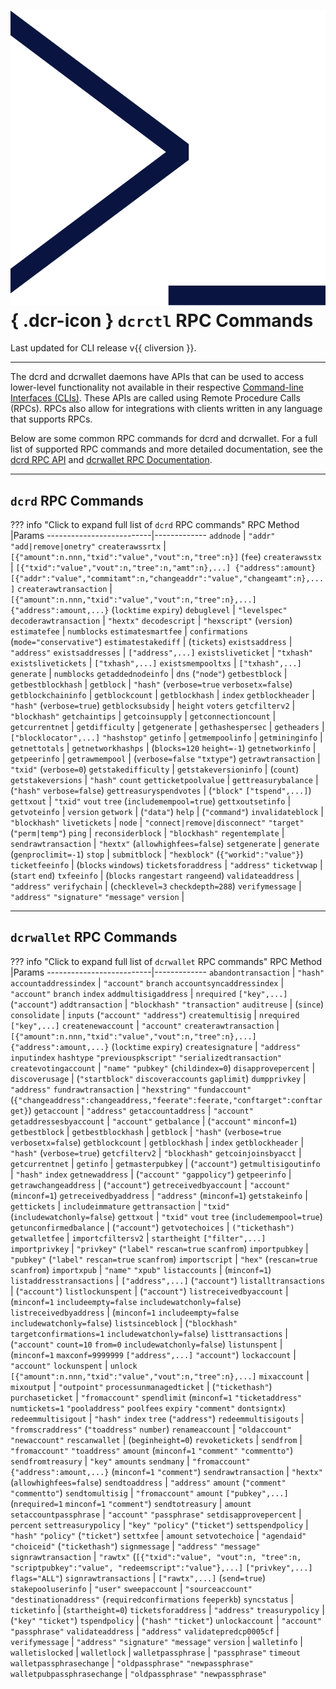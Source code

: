 # ![](../../img/dcr-icons/Dcrtl.svg){ .dcr-icon } `dcrctl` RPC Commands

Last updated for CLI release v{{ cliversion }}.

---

The dcrd and dcrwallet daemons have APIs that can be used to access lower-level functionality not available in their respective [Command-line Interfaces (CLIs)](dcrd-and-dcrwallet-cli-arguments.md). These APIs are called using Remote Procedure Calls (RPCs). RPCs also allow for integrations with clients written in any language that supports RPCs.

Below are some common RPC commands for dcrd and dcrwallet. For a full list of supported RPC commands and more detailed documentation, see the [dcrd RPC API](https://github.com/decred/dcrd/blob/master/docs/json_rpc_api.mediawiki) and [dcrwallet RPC Documentation](https://github.com/decred/dcrwallet/tree/master/rpc/documentation).

---

## `dcrd` RPC Commands

??? info "Click to expand full list of `dcrd` RPC commands"
    RPC Method                |Params
    --------------------------|-------------
    `addnode`                 | `"addr"` `"add|remove|onetry"`
    `createrawssrtx`          | `[{"amount":n.nnn,"txid":"value","vout":n,"tree":n}]` (`fee`)
    `createrawsstx`           | `[{"txid":"value","vout":n,"tree":n,"amt":n},...] {"address":amount} [{"addr":"value","commitamt":n,"changeaddr":"value","changeamt":n},...]`
    `createrawtransaction`    | `[{"amount":n.nnn,"txid":"value","vout":n,"tree":n},...]` `{"address":amount,...}` (`locktime` `expiry`)
    `debuglevel`              | `"levelspec"`
    `decoderawtransaction`    | `"hextx"`
    `decodescript`            | `"hexscript"` (`version`)
    `estimatefee`             | `numblocks`
    `estimatesmartfee`        | `confirmations` (`mode="conservative"`)
    `estimatestakediff`       | (`tickets`)
    `existsaddress`           | `"address"`
    `existsaddresses`         | `["address",...]`
    `existsliveticket`        | `"txhash"`
    `existslivetickets`       | `["txhash",...]`
    `existsmempooltxs`        | `["txhash",...]`
    `generate`                | `numblocks`
    `getaddednodeinfo`        | `dns` (`"node"`)
    `getbestblock`            |
    `getbestblockhash`        |
    `getblock`                | `"hash"` (`verbose=true` `verbosetx=false`)
    `getblockchaininfo`       |
    `getblockcount`           |
    `getblockhash`            | `index`
    `getblockheader`          | `"hash"` (`verbose=true`)
    `getblocksubsidy`         | `height` `voters`
    `getcfilterv2`            | `"blockhash"`
    `getchaintips`            |
    `getcoinsupply`           |
    `getconnectioncount`      |
    `getcurrentnet`           |
    `getdifficulty`           |
    `getgenerate`             |
    `gethashespersec`         |
    `getheaders`              | `["blocklocator",...]` `"hashstop"`
    `getinfo`                 |
    `getmempoolinfo`          |
    `getmininginfo`           |
    `getnettotals`            |
    `getnetworkhashps`        | (`blocks=120` `height=-1`)
    `getnetworkinfo`          |
    `getpeerinfo`             |
    `getrawmempool`           | (`verbose=false` `"txtype"`)
    `getrawtransaction`       | `"txid"` (`verbose=0`)
    `getstakedifficulty`      |
    `getstakeversioninfo`     | (`count`)
    `getstakeversions`        | `"hash"` `count`
    `getticketpoolvalue`      |
    `gettreasurybalance`      | (`"hash"` `verbose=false`)
    `gettreasuryspendvotes`   | (`"block"` `["tspend",...]`)
    `gettxout`                | `"txid"` `vout` `tree` (`includemempool=true`)
    `gettxoutsetinfo`         |
    `getvoteinfo`             | `version`
    `getwork`                 | (`"data"`)
    `help`                    | (`"command"`)
    `invalidateblock`         | `"blockhash"`
    `livetickets`             |
    `node`                    | `"connect|remove|disconnect"` `"target"` (`"perm|temp"`)
    `ping`                    |
    `reconsiderblock`         | `"blockhash"`
    `regentemplate`           |
    `sendrawtransaction`      | `"hextx"` (`allowhighfees=false`)
    `setgenerate`             | `generate` (`genproclimit=-1`)
    `stop`                    |
    `submitblock`             | `"hexblock"` (`{"workid":"value"}`)
    `ticketfeeinfo`           | (`blocks` `windows`)
    `ticketsforaddress`       | `"address"`
    `ticketvwap`              | (`start` `end`)
    `txfeeinfo`               | (`blocks` `rangestart` `rangeend`)
    `validateaddress`         | `"address"`
    `verifychain`             | (`checklevel=3` `checkdepth=288`)
    `verifymessage`           | `"address"` `"signature"` `"message"`
    `version`                 |

---

## `dcrwallet` RPC Commands

??? info "Click to expand full list of `dcrwallet` RPC commands"
    RPC Method                |Params
    --------------------------|-------------
    `abandontransaction`      | `"hash"`
    `accountaddressindex`     | `"account"` `branch`
    `accountsyncaddressindex` | `"account"` `branch` `index`
    `addmultisigaddress`      | `nrequired` `["key",...]` (`"account"`)
    `addtransaction`          | `"blockhash"` `"transaction"`
    `auditreuse`              | (`since`)
    `consolidate`             | `inputs` (`"account"` `"address"`)
    `createmultisig`          | `nrequired` `["key",...]`
    `createnewaccount`        | `"account"`
    `createrawtransaction`    | `[{"amount":n.nnn,"txid":"value","vout":n,"tree":n},...]` `{"address":amount,...}` (`locktime` `expiry`)
    `createsignature`         | `"address"` `inputindex` `hashtype` `"previouspkscript"` `"serializedtransaction"`
    `createvotingaccount`     | `"name"` `"pubkey"` (`childindex=0`)
    `disapprovepercent`       |
    `discoverusage`           | (`"startblock"` `discoveraccounts` `gaplimit`)
    `dumpprivkey`             | `"address"`
    `fundrawtransaction`      | `"hexstring"` `"fundaccount"` (`{"changeaddress":changeaddress,"feerate":feerate,"conftarget":conftarget}`)
    `getaccount`              | `"address"`
    `getaccountaddress`       | `"account"`
    `getaddressesbyaccount`   | `"account"`
    `getbalance`              | (`"account"` `minconf=1`)
    `getbestblock`            |
    `getbestblockhash`        |
    `getblock`                | `"hash"` (`verbose=true` `verbosetx=false`)
    `getblockcount`           |
    `getblockhash`            | `index`
    `getblockheader`          | `"hash"` (`verbose=true`)
    `getcfilterv2`            | `"blockhash"`
    `getcoinjoinsbyacct`      |
    `getcurrentnet`           |
    `getinfo`                 |
    `getmasterpubkey`         | (`"account"`)
    `getmultisigoutinfo`      | `"hash"` `index`
    `getnewaddress`           | (`"account"` `"gappolicy"`)
    `getpeerinfo`             |
    `getrawchangeaddress`     | (`"account"`)
    `getreceivedbyaccount`    | `"account"` (`minconf=1`)
    `getreceivedbyaddress`    | `"address"` (`minconf=1`)
    `getstakeinfo`            |
    `gettickets`              | `includeimmature`
    `gettransaction`          | `"txid"` (`includewatchonly=false`)
    `gettxout`                | `"txid"` `vout` `tree` (`includemempool=true`)
    `getunconfirmedbalance`   | (`"account"`)
    `getvotechoices`          | `("tickethash")`
    `getwalletfee`            |
    `importcfiltersv2`        | `startheight` `["filter",...]`
    `importprivkey`           | `"privkey"` (`"label"` `rescan=true` `scanfrom`)
    `importpubkey`            | `"pubkey"` (`"label"` `rescan=true` `scanfrom`)
    `importscript`            | `"hex"` (`rescan=true` `scanfrom`)
    `importxpub`              | `"name"` `"xpub"`
    `listaccounts`            | (`minconf=1`)
    `listaddresstransactions` | `["address",...]` (`"account"`)
    `listalltransactions`     | (`"account"`)
    `listlockunspent`         | (`"account"`)
    `listreceivedbyaccount`   | (`minconf=1` `includeempty=false` `includewatchonly=false`)
    `listreceivedbyaddress`   | (`minconf=1` `includeempty=false` `includewatchonly=false`)
    `listsinceblock`          | (`"blockhash"` `targetconfirmations=1` `includewatchonly=false`)
    `listtransactions`        | (`"account"` `count=10` `from=0` `includewatchonly=false`)
    `listunspent`             | (`minconf=1` `maxconf=9999999` `["address",...]` `"account"`)
    `lockaccount`             | `"account"`
    `lockunspent`             | `unlock` `[{"amount":n.nnn,"txid":"value","vout":n,"tree":n},...]`
    `mixaccount`              |
    `mixoutput`               | `"outpoint"`
    `processunmanagedticket`  | (`"tickethash"`)
    `purchaseticket`          | `"fromaccount"` `spendlimit` (`minconf=1` `"ticketaddress"` `numtickets=1` `"pooladdress"` `poolfees` `expiry` `"comment"` `dontsigntx`)
    `redeemmultisigout`       | `"hash"` `index` `tree` (`"address"`)
    `redeemmultisigouts`      | `"fromscraddress"` (`"toaddress"` `number`)
    `renameaccount`           | `"oldaccount"` `"newaccount"`
    `rescanwallet`            | (`beginheight=0`)
    `revoketickets`           |
    `sendfrom`                | `"fromaccount"` `"toaddress"` `amount` (`minconf=1` `"comment"` `"commentto"`)
    `sendfromtreasury`        | `"key"` `amounts`
    `sendmany`                | `"fromaccount"` `{"address":amount,...}` (`minconf=1` `"comment"`)
    `sendrawtransaction`      | `"hextx"` (`allowhighfees=false`)
    `sendtoaddress`           | `"address"` `amount` (`"comment"` `"commentto"`)
    `sendtomultisig`          | `"fromaccount"` `amount` `["pubkey",...]` (`nrequired=1` `minconf=1` `"comment"`)
    `sendtotreasury`          | `amount`
    `setaccountpassphrase`    | `"account"` `"passphrase"`
    `setdisapprovepercent`    | `percent`
    `settreasurypolicy`       | `"key"` `"policy"` (`"ticket"`)
    `settspendpolicy`         | `"hash"` `"policy"` (`"ticket"`)
    `settxfee`                | `amount`
    `setvotechoice`           | `"agendaid"` `"choiceid"` (`"tickethash"`)
    `signmessage`             | `"address"` `"message"`
    `signrawtransaction`      | `"rawtx"` (`[{"txid":"value", "vout":n, "tree":n, "scriptpubkey":"value", "redeemscript":"value"},...]` `["privkey",...]` `flags="ALL"`)
    `signrawtransactions`     | `["rawtx",...]` (`send=true`)
    `stakepooluserinfo`       | `"user"`
    `sweepaccount`            | `"sourceaccount"` `"destinationaddress"` (`requiredconfirmations` `feeperkb`)
    `syncstatus`              |
    `ticketinfo`              | (`startheight=0`)
    `ticketsforaddress`       | `"address"`
    `treasurypolicy`          | (`"key"` `"ticket"`)
    `tspendpolicy`            | (`"hash"` `"ticket"`)
    `unlockaccount`           | `"account"` `"passphrase"`
    `validateaddress`         | `"address"`
    `validatepredcp0005cf`    |
    `verifymessage`           | `"address"` `"signature"` `"message"`
    `version`                 |
    `walletinfo`              |
    `walletislocked`          |
    `walletlock`              |
    `walletpassphrase`        | `"passphrase"` `timeout`
    `walletpassphrasechange`  | `"oldpassphrase"` `"newpassphrase"`
    `walletpubpassphrasechange` | `"oldpassphrase"` `"newpassphrase"`
